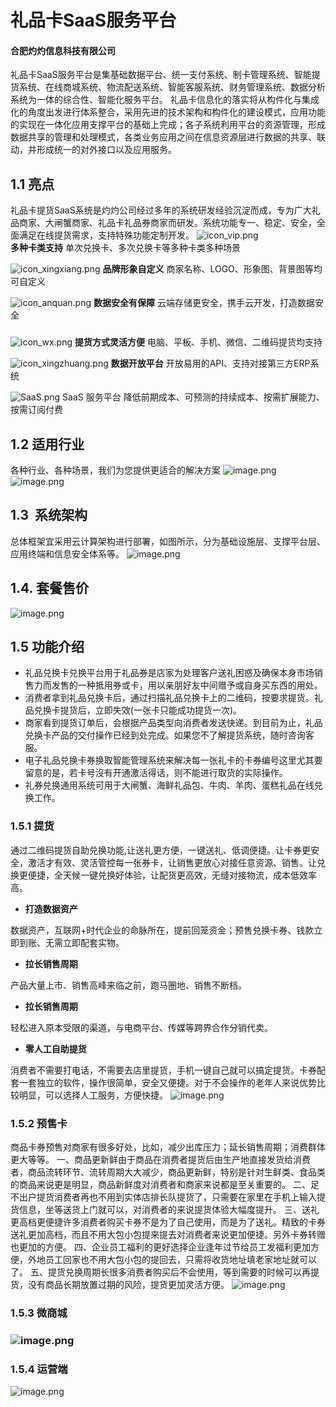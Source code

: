 # 礼品卡SaaS服务平台
#### 合肥灼灼信息科技有限公司
礼品卡SaaS服务平台是集基础数据平台、统一支付系统、制卡管理系统、智能提货系统、在线商城系统、物流配送系统、智能客服系统、财务管理系统、数据分析系统为一体的综合性、智能化服务平台。
礼品卡信息化的落实将从构件化与集成化的角度出发进行体系整合，采用先进的技术架构和构件化的建设模式，应用功能的实现在一体化应用支撑平台的基础上完成；各子系统利用平台的资源管理，形成数据共享的管理和处理模式，各类业务应用之间在信息资源层进行数据的共享、联动，并形成统一的对外接口以及应用服务。
## 1.1 亮点
礼品卡提货SaaS系统是灼灼公司经过多年的系统研发经验沉淀而成，专为广大礼品商家、大闸蟹商家、礼品卡礼品券商家而研发。系统功能专一、稳定、安全，全面满足在线提货需求，支持特殊功能定制开发。
![icon_vip.png](https://cdn.nlark.com/yuque/0/2023/png/705052/1685594587986-334703b1-3069-465c-839d-46d7c9e13573.png#averageHue=%2373cb2a&clientId=u71313217-4065-4&from=paste&height=80&id=u9f5a12a5&originHeight=71&originWidth=74&originalType=binary&ratio=1&rotation=0&showTitle=false&size=3669&status=done&style=none&taskId=u28c4a298-960b-41f6-bbc7-9c57f81be8f&title=&width=82.99305725097656)                
 **多种卡类支持**
     单次兑换卡、多次兑换卡等多种卡类多种场景

![icon_xingxiang.png](https://cdn.nlark.com/yuque/0/2023/png/705052/1685594821631-c09aedf1-7596-4523-be7f-bc3a273dadfe.png#averageHue=%237aa496&clientId=u71313217-4065-4&from=drop&id=ua9599fcd&originHeight=76&originWidth=97&originalType=binary&ratio=1&rotation=0&showTitle=false&size=4869&status=done&style=none&taskId=u5bb714f6-9f58-43b2-b454-cbfec07bb60&title=)
**品牌形象自定义**
商家名称、LOGO、形象图、背景图等均可自定义

![icon_anquan.png](https://cdn.nlark.com/yuque/0/2023/png/705052/1685595007035-5070a255-9358-4e5d-8591-1f7730222f08.png#averageHue=%23bccbfe&clientId=u71313217-4065-4&from=drop&id=ub0ca6817&originHeight=78&originWidth=98&originalType=binary&ratio=1&rotation=0&showTitle=false&size=4285&status=done&style=none&taskId=u74056da9-5737-4cb9-b66d-190a5dac9af&title=)
**数据安全有保障**
云端存储更安全，携手云开发，打造数据安全
### 

![icon_wx.png](https://cdn.nlark.com/yuque/0/2023/png/705052/1685594758952-54490bc7-25a2-4569-97f5-e6f8ae2c69e0.png#averageHue=%23e49636&clientId=u71313217-4065-4&from=paste&height=70&id=QEPJO&originHeight=70&originWidth=103&originalType=binary&ratio=1&rotation=0&showTitle=false&size=4514&status=done&style=none&taskId=uc0a14b33-bfe4-472d-936c-206f84548ac&title=&width=103)
**提货方式灵活方便**
电脑、平板、手机、微信、二维码提货均支持

![icon_xingzhuang.png](https://cdn.nlark.com/yuque/0/2023/png/705052/1685594913383-c7b6e4a4-0009-4672-afe8-4bbf8fa13bb5.png#averageHue=%23f9582e&clientId=u71313217-4065-4&from=drop&id=FZC9N&originHeight=73&originWidth=90&originalType=binary&ratio=1&rotation=0&showTitle=false&size=4494&status=done&style=none&taskId=u5d23eb70-42b6-426f-b4a9-01aadedec27&title=)
**数据开放平台**
开放易用的API、支持对接第三方ERP系统

![SaaS.png](https://cdn.nlark.com/yuque/0/2023/png/705052/1685595843240-73f1c8f7-1925-4118-856a-ecae4415304f.png#averageHue=%23191c40&clientId=u71313217-4065-4&from=paste&height=78&id=u3e16193b&originHeight=200&originWidth=200&originalType=binary&ratio=1&rotation=0&showTitle=false&size=10530&status=done&style=none&taskId=u9c02dfe7-852f-49db-99a8-1ef6fbcfda6&title=&width=78)
SaaS 服务平台
降低前期成本、可预测的持续成本、按需扩展能力、按需订阅付费
## 1.2 适用行业
各种行业、各种场景，我们为您提供更适合的解决方案
![image.png](https://cdn.nlark.com/yuque/0/2023/png/705052/1685608145170-36bddd02-ea56-45e6-8a41-d597116db07a.png#averageHue=%23f9f9f9&clientId=u93d1b0d8-d4cd-4&from=paste&height=89&id=ub5286ce1&originHeight=152&originWidth=1274&originalType=binary&ratio=1&rotation=0&showTitle=false&size=34650&status=done&style=none&taskId=ue6a08d7a-2aaf-4f92-9008-b5a943ea7b2&title=&width=747)
![image.png](https://cdn.nlark.com/yuque/0/2023/png/705052/1685608173745-75355ee3-fd16-4488-ac56-8267510eb3c6.png#averageHue=%237f6247&clientId=u93d1b0d8-d4cd-4&from=paste&height=409&id=u3a049a60&originHeight=642&originWidth=1249&originalType=binary&ratio=1&rotation=0&showTitle=false&size=1267444&status=done&style=none&taskId=u29f7f4a1-4c63-4672-8034-ddeb70c063e&title=&width=795)
## 1.3  系统架构
总体框架宜采用云计算架构进行部署，如图所示，分为基础设施层、支撑平台层、应用终端和信息安全体系等。
![image.png](https://cdn.nlark.com/yuque/0/2023/png/705052/1685600001626-1ad3e5c2-e7fe-487a-a719-4c2c3c4b2c61.png#averageHue=%23d1dbec&clientId=u93d1b0d8-d4cd-4&from=paste&height=688&id=u7a48af67&originHeight=688&originWidth=1058&originalType=binary&ratio=1&rotation=0&showTitle=false&size=147263&status=done&style=none&taskId=u6ac79108-4f76-47a5-93bd-a38b183f161&title=&width=1058)
## 1.4. 套餐售价
![image.png](https://cdn.nlark.com/yuque/0/2023/png/705052/1685600214405-62690a63-6bcb-4f8a-a785-c7e3ef56d74f.png#averageHue=%23eed15a&clientId=u93d1b0d8-d4cd-4&from=paste&height=642&id=u9fa082e5&originHeight=642&originWidth=1590&originalType=binary&ratio=1&rotation=0&showTitle=false&size=414323&status=done&style=none&taskId=uc78311ac-c39b-47a2-8895-1a068384f26&title=&width=1590)
## 1.5 功能介绍

- 礼品兑换卡兑换平台用于礼品券是店家为处理客户送礼困惑及确保本身市场销售力而发售的一种抵用券或卡，用以亲朋好友中间赠予或自身买东西的用处。
- 消费者拿到礼品兑换卡后，通过扫描礼品兑换卡上的二维码，按要求提货。礼品兑换卡提货后，立即失效(一张卡只能成功提货一次)。
- 商家看到提货订单后，会根据产品类型向消费者发送快递。到目前为止，礼品兑换卡产品的交付操作已经到处完成。如果您不了解提货系统，随时咨询客服。
- 电子礼品兑换卡券换取智能管理系统来解决每一张礼卡的卡券编号这里尤其要留意的是，若卡号沒有开通激活得话，则不能进行取货的实际操作。
- 礼券兑换通用系统可用于大闸蟹、海鲜礼品包、牛肉、羊肉、蛋糕礼品在线兑换工作。
### 1.5.1 提货
通过二维码提货自助兑换功能,让送礼更方便，一键送礼、低调便捷。让卡券更安全，激活才有效、灵活管控每一张券卡，让销售更放心对接任意资源、销售。让兑换更便捷，全天候一键兑换好体验，让配货更高效，无缝对接物流，成本低效率高。

- **打造数据资产**

数据资产，互联网+时代企业的命脉所在，提前回笼资金；预售兑换卡券、钱款立即到账、无需立即配套实物。

- **拉长销售周期**

产品大量上市、销售高峰来临之前，跑马圈地、销售不断档。

- **拉长销售周期**

轻松进入原本受限的渠道，与电商平台、传媒等跨界合作分销代卖。

- **零人工自助提货**

消费者不需要打电话，不需要去店里提货，手机一键自己就可以搞定提货。卡券配套一套独立的软件，操作很简单，安全又便捷。对于不会操作的老年人来说优势比较明显，可以选择人工服务，方便快捷。
![image.png](https://cdn.nlark.com/yuque/0/2023/png/705052/1685608856617-fd7ec49c-78e3-4dc3-8012-c9fc3f11365c.png#averageHue=%233f4037&clientId=u93d1b0d8-d4cd-4&from=paste&height=491&id=u3343d32a&originHeight=491&originWidth=972&originalType=binary&ratio=1&rotation=0&showTitle=false&size=201105&status=done&style=none&taskId=u2b634c70-9fbb-4d8a-a8bc-3ae639fa029&title=&width=972)
### 1.5.2 预售卡
商品卡券预售对商家有很多好处，比如，减少出库压力；延长销售周期；消费群体更大等等。
一、商品更新鲜由于商品在消费者提货后由生产地直接发货给消费者，商品流转环节、流转周期大大减少，商品更新鲜，特别是针对生鲜类、食品类的商品来说更是明显，商品新鲜度对消费者和商家来说都是至关重要的。
二、足不出户提货消费者再也不用到实体店排长队提货了，只需要在家里在手机上输入提货信息，坐等送货上门就可以，对消费者的来说提货体验大幅度提升。
三、送礼更高档更便捷许多消费者购买卡券不是为了自己使用，而是为了送礼。精致的卡券送礼更加高档，而且不用大包小包提来提去对消费者来说更加便捷。另外卡券转赠也更加的方便。
四、企业员工福利的更好选择企业逢年过节给员工发福利更加方便，外地员工回家也不用大包小包的提回去，只需将收货地址填老家地址就可以了。
五、提货兑换周期长很多消费者购买后不会使用，等到需要的时候可以再提货，没有商品长期放置过期的风险，提货更加灵活方便。
![image.png](https://cdn.nlark.com/yuque/0/2023/png/705052/1685610328568-ea2e2408-073c-4f4b-8ead-e693128761be.png#averageHue=%23b6b04e&clientId=u93d1b0d8-d4cd-4&from=paste&height=578&id=u4305e3ae&originHeight=578&originWidth=1053&originalType=binary&ratio=1&rotation=0&showTitle=false&size=193012&status=done&style=none&taskId=ua4555945-7b09-4467-9ee4-5bf458800a4&title=&width=1053)
### 1.5.3 微商城
### ![image.png](https://cdn.nlark.com/yuque/0/2023/png/705052/1685611993151-660a86a7-fb6f-486b-9de0-e6bdc855d746.png#averageHue=%23b7beb8&clientId=u93d1b0d8-d4cd-4&from=paste&height=670&id=uf42a0e82&originHeight=670&originWidth=855&originalType=binary&ratio=1&rotation=0&showTitle=false&size=236957&status=done&style=none&taskId=u5eb34543-c208-43cb-924e-73687ec3d9c&title=&width=855)

### 1.5.4 运营端
![image.png](https://cdn.nlark.com/yuque/0/2023/png/705052/1685612186120-7ee2ced0-25e1-41cf-a8af-2a18814e66ed.png#averageHue=%23fbfaf9&clientId=u93d1b0d8-d4cd-4&from=paste&height=852&id=ue7718c0b&originHeight=852&originWidth=1849&originalType=binary&ratio=1&rotation=0&showTitle=false&size=133152&status=done&style=none&taskId=u884ad1b9-60ca-44db-aa7a-3809d561680&title=&width=1849)
